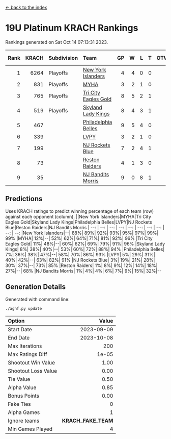 [<- back to the index](readme.md)
# 19U Platinum KRACH Rankings
Rankings generated on Sat Oct 14 07:13:31 2023.

Rank|KRACH|Subdivision|Team|GP|W|L|T|OTW|OTL|SoS|Exp Wins|Win Diff
---:|---:|:---|:---|---:|---:|---:|---:|---:|---:|---:|---:|---:
1|6264|Playoffs|[New York Islanders](https://gamesheetstats.com/seasons/3663/teams/140861/schedule)|4|4|0|0|0|0|199|4.8|-0.0
2|831|Playoffs|[MYHA](https://gamesheetstats.com/seasons/3663/teams/140863/schedule)|3|2|1|0|0|0|373|2.9|0.0
3|765|Playoffs|[Tri City Eagles Gold](https://gamesheetstats.com/seasons/3663/teams/140869/schedule)|8|5|2|1|0|0|359|6.4|0.0
4|519|Playoffs|[Skyland Lady Kings](https://gamesheetstats.com/seasons/3663/teams/140865/schedule)|8|4|3|1|0|0|1064|5.4|0.0
5|467||[Philadelphia Belles](https://gamesheetstats.com/seasons/3663/teams/140864/schedule)|9|5|4|0|0|0|465|5.9|0.0
6|339||[LVPY](https://gamesheetstats.com/seasons/3663/teams/140860/schedule)|3|2|1|0|0|0|185|2.9|0.0
7|199||[NJ Rockets Blue](https://gamesheetstats.com/seasons/3663/teams/140867/schedule)|7|2|4|1|0|0|1781|3.4|0.0
8|73||[Reston Raiders](https://gamesheetstats.com/seasons/3663/teams/140868/schedule)|4|1|3|0|0|0|252|1.9|0.0
9|35||[NJ Bandits Morris](https://gamesheetstats.com/seasons/3663/teams/140866/schedule)|9|0|8|1|0|0|965|1.4|0.0

## Predictions
Uses KRACH ratings to predict winning percentage of each team (row) against each opponent (column).
||New York Islanders|MYHA|Tri City Eagles Gold|Skyland Lady Kings|Philadelphia Belles|LVPY|NJ Rockets Blue|Reston Raiders|NJ Bandits Morris
| --: | --: | --: | --: | --: | --: | --: | --: | --: | --: 
|New York Islanders|--| 88%| 89%| 92%| 93%| 95%| 97%| 99%| 99%
|MYHA| 12%|--| 52%| 62%| 64%| 71%| 81%| 92%| 96%
|Tri City Eagles Gold| 11%| 48%|--| 60%| 62%| 69%| 79%| 91%| 96%
|Skyland Lady Kings|  8%| 38%| 40%|--| 53%| 60%| 72%| 88%| 94%
|Philadelphia Belles|  7%| 36%| 38%| 47%|--| 58%| 70%| 86%| 93%
|LVPY|  5%| 29%| 31%| 40%| 42%|--| 63%| 82%| 91%
|NJ Rockets Blue|  3%| 19%| 21%| 28%| 30%| 37%|--| 73%| 85%
|Reston Raiders|  1%|  8%|  9%| 12%| 14%| 18%| 27%|--| 68%
|NJ Bandits Morris|  1%|  4%|  4%|  6%|  7%|  9%| 15%| 32%|--

## Generation Details

Generated with command line:
```
./aghf.py update
```

| Option | Value |
| :----- | ----: |
| Start Date | 2023-09-09 |
| End Date | 2023-10-08 |
| Max Iterations | 200 |
| Max Ratings Diff | 1e-05 |
| Shootout Win Value | 1.00 |
| Shootout Loss Value | 0.00 |
| Tie Value | 0.50 |
| Alpha Value | 0.85 |
| Bonus Points | 0.00 |
| Fake Ties | 0 |
| Alpha Games | 1 |
| Ignore teams | __KRACH_FAKE_TEAM__ |
| Min Games Played | 4 |

